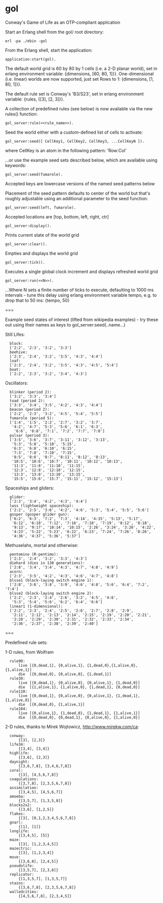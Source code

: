 gol
===
Conway's Game of Life as an OTP-compliant application 


Start an Erlang shell from the gol/ root directory:

	erl -pa ./ebin -gol

From the Erlang shell, start the application:

	application:start(gol).
	
The default world grid is 60 by 80 by 1 cells (i.e. a 2-D planar world), set in erlang environment variable:
{dimensions, [60, 80, 1]}}.  One-dimensional (i.e. linear) worlds are now supported, just set Rows to 1:
{dimensions, [1, 80, 1]}}. 

The default rule set is Conway's 'B3/S23', set in erlang environment variable:
{rules, {[3], [2, 3]}}. 

 A collection of predefined rules (see below) is now available via the new rules() function:

	gol_server:rule(<<rule_name>>).

Seed the world either with a custom-defined list of cells to activate:

	gol_server:seed([ CellKey1, CellKey2, CellKey3, ...CellKeyN ]).

where CellKey is an atom in the following pattern:  'Row:Col'

...or use the example seed sets described below, which are available using keywords:

	gol_server:seed(fumarole).

Accepted keys are lowercase versions of the named seed patterns below

Placement of the seed pattern defaults to center of the world but that's roughly 
adjustable using an additional parameter to the seed function:

	gol_server:seed(left, fumarole).

Accepted locations are [top, bottom, left, right, ctr] 

	gol_server:display().

Prints current state of the world grid

	gol_server:clear().

Empties and displays the world grid

	gol_server:tick().

Executes a single global clock increment and displays refreshed world grid

	gol_server:run(<<N>>).

...Where N sets a finite number of ticks to execute, defaulting to 1000 ms intervals - 
tune this delay using erlang environment variable tempo, e.g. to drop that to 50 ms:
{tempo, 50} 


===

Example seed states of interest (lifted from wikipedia examples) - 
try these out using their names as keys to gol_server:seed(..name...)
 
Still Lifes:

      block: 
      ['2:2', '2:3', '3:2', '3:3']
      beehive: 
      ['2:3', '2:4', '3:2', '3:5', '4:3', '4:4']
      loaf:
      ['2:3', '2:4', '3:2', '3:5', '4:3', '4:5', '5:4']
      boat:
      ['2:2', '2:3', '3:2', '3:4', '4:3']

Oscillators:

      blinker (period 2):
      ['3:2', '3:3', '3:4']
      toad (period 2):
      ['3:3', '3:4', '3:5', '4:2', '4:3', '4:4']
      beacon (period 2):
      ['2:2', '2:3', '3:2', '4:5', '5:4', '5:5']
      fumarole (period 5):
      ['1:4', '1:5', '2:2', '2:7', '3:2', '3:7', 
       '4:2', '4:7', '5:3', '5:6', '6:1', '6:3', 
        '6:6', '6:8', '7:1', '7:2', '7:7', '7:8']
      pulsar (period 3):
      ['3:5', '3:6', '3:7', '3:11', '3:12', '3:13',
       '5:3', '5:8', '5:10', '5:15',
       '6:3', '6:8', '6:10', '6:15', 
       '7:3', '7:8', '7:10', '7:15',
       '8:5', '8:6', '8:7', '8:11', '8:12', '8:13',
       '10:5', '10:6', '10:7', '10:11', '10:12', '10:13',
       '11:3', '11:8', '11:10', '11:15',
       '12:3', '12:8', '12:10', '12:15',
       '13:3', '13:8', '13:10', '13:15',
       '15:5', '15:6', '15:7', '15:11', '15:12', '15:13']

Spaceships and gliders:

      glider:
      ['2:3', '3:4', '4:2', '4:3', '4:4']
      lwss (lightweight spaceship):
      ['2:2', '2:5', '3:6', '4:2', '4:6', '5:3', '5:4', '5:5', '5:6']
      gosper (gosper glider gun):
      ['6:2', '6:3', '7:2', '7:3', '4:14', '4:15', '5:13', '5:17', 
       '6:12', '6:18', '7:12', '7:16', '7:18', '7:19', '8:12', '8:18', 
       '9:13', '9:17', '10:14', '10:15', '2:26', '3:24', '3:26', '4:22', 
       '4:23', '5:22', '5:23', '6:22', '6:23', '7:24', '7:26', '8:26',
       '4:36', '4:37', '5:36', '5:37']

Methuselahs, mortal and otherwise:

      pentomino (R-pentimo):
      ['2:3', '2:4', '3:2', '3:3', '4:3']
      diehard (dies in 130 generations):
      ['2:8', '3:4', '3:4', '4:3', '4:7', '4:8', '4:9']
      acorn:
      ['2:3', '3:5', '4:2', '4:3', '4:6', '4:7', '4:8']
      blsse1 (block-laying switch engine 1):
      ['2:8', '3:6', '3:8', '3:9', '4:6', '4:8', '5:6', '6:4', '7:2', '7:4']
      blsse2 (block-laying switch engine 2):
      ['2:2', '2:3', '2:4', '2:6', '3:2', '4:5', '4:6', 
       '5:3', '5:4', '5:6', '6:2', '6:4', '6:6']
      linear1 (1-dimensional):
      ['2:2', '2:3', '2:4', '2:5', '2:6', '2:7', '2:8', '2:9',
       '2:11', '2:12', '2:13', '2:14', '2:15', '2:19', '2:20', '2:21',
       '2:28', '2:29', '2:30', '2:31', '2:32', '2:33', '2:34',
       '2:36', '2:37', '2:38', '2:39', '2:40']


===

Predefined rule sets:


1-D rules, from Wolfram

      rule90: 
          live [{0,dead,1}, {0,alive,1}, {1,dead,0},{1,alive,0},{1,alive,1}]
          die  [{0,dead,0}, {0,alive,0}, {1,dead,1}]
      rule30:
          live [{0,dead,1}, {0,alive,0}, {0,alive,1}, {1,dead,0}]
          die  [{1,alive,1}, {1,alive,0}, {1,dead,1}, {0,dead,0}]
      rule110:
          live [{0,dead,1}, {0,alive,0}, {0,alive,1}, {1,dead,1}, {1,alive,0}]
          die  [{0,dead,0}, {1,alive,1}]
      rule184:
          live [{0,alive,1}, {1,dead,0}, {1,dead,1}, {1,alive,1}]
          die  [{0,dead,0}, {0,dead,1}, {0,alive,0}, {1,alive,0}]


2-D rules, thanks to Mirek Wojtowicz, http://www.mirekw.com/ca:

      conway:
          {[3], [2,3]}
      life34:
          {[3,4], [3,4]}
      highlife:
          {[3,6], [2,3]}
      daynight:
          {[3,6,7,8], [3,4,6,7,8]}
      coral:
          {[3], [4,5,6,7,8]}
      coagulations:
          {[3,7,8], [2,3,5,6,7,8]}
      assimilation:
          {[3,4,5], [4,5,6,7]}
      amoeba:
          {[3,5,7], [1,3,5,8]}
      blocks2x2:
          {[3,6], [1,2,5]}
      flakes:
          {[3], [0,1,2,3,4,5,6,7,8]}
      gnarl:
          {[1], [1]}
      longlife:
          {[3,4,5], [5]}
      maze:
          {[3], [1,2,3,4,5]}
      mazectric:
          {[3], [1,2,3,4]}
      move:
          {[3,6,8], [2,4,5]}
      pseudolife:
          {[3,5,7], [2,3,8]}
      replicator:
          {[1,3,5,7], [1,3,5,7]}
      stains:
          {[3,6,7,8], [2,3,5,6,7,8]}
      walledcities:
          {[4,5,6,7,8], [2,3,4,5]}
